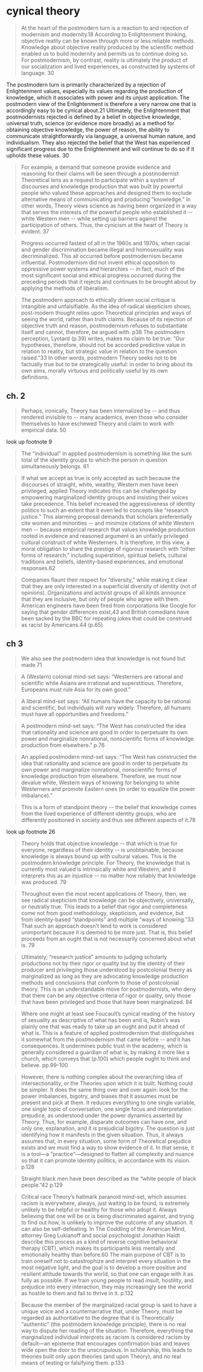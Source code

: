 # cynical theory

>At the heart of the postmodern turn is a reaction to and rejection of modernism and modernity.18 According to Enlightenment thinking, objective reality can be known through more or less reliable methods. Knowledge about objective reality produced by the scientific method enabled us to build modernity and permits us to continue doing so. For postmodernism, by contrast, reality is ultimately the product of our socialization and lived experiences, as constructed by systems of language. 30

The postmodern turn is primarily characterized by a rejection of Enlightenment values, especially its values regarding the production of knowledge, which it associates with power and its unjust application. The postmodern view of the Enlightenment is therefore a very narrow one that is accordingly easy to be cynical about.21 Ultimately, the Enlightenment that postmodernists rejected is defined by a belief in objective knowledge, universal truth, science (or evidence more broadly) as a method for obtaining objective knowledge, the power of reason, the ability to communicate straightforwardly via language, a universal human nature, and individualism. They also rejected the belief that the West has experienced significant progress due to the Enlightenment and will continue to do so if it upholds these values. 30

>For example, a demand that someone provide evidence and reasoning for their claims will be seen through a postmodernist Theoretical lens as a request to participate within a system of discourses and knowledge production that was built by powerful people who valued these approaches and designed them to exclude alternative means of communicating and producing “knowledge.” In other words, Theory views science as having been organized in a way that serves the interests of the powerful people who established it -- white Western men -- while setting up barriers against the participation of others. Thus, the cynicism at the heart of Theory is evident. 37

>Progress occurred fastest of all in the 1960s and 1970s, when racial and gender discrimination became illegal and homosexuality was decriminalized. This all occurred before postmodernism became influential. Postmodernism did not invent ethical opposition to oppressive power systems and hierarchies -- in fact, much of the most significant social and ethical progress occurred during the preceding periods that it rejects and continues to be brought about by applying the methods of liberalism. 

>The postmodern approach to ethically driven social critique is intangible and unfalsifiable. As the idea of radical skepticism shows, post-modern thought relies upon Theoretical principles and ways of seeing the world, rather than truth claims. Because of its rejection of objective truth and reason, postmodernism refuses to substantiate itself and cannot, therefore, be argued with. p38 The postmodern perception, Lyotard (p.39) writes, makes no claim to be true: “Our hypotheses, therefore, should not be accorded predictive value in relation to reality, but strategic value in relation to the question raised.”33 In other words, postmodern Theory seeks not to be factually true but to be strategically useful: in order to bring about its own aims, morally virtuous and politically useful by its own definitions. 

## ch. 2

>Perhaps, ironically, Theory has been internalized by -- and thus rendered invisible to -- many academics, even those who consider themselves to have eschewed Theory and claim to work with empirical data. 50

look up footnote 9

>The “individual” in applied postmodernism is something like the sum total of the identity groups to which the person in question simultaneously belongs. 61

>If what we accept as true is only accepted as such because the discourses of straight, white, wealthy, Western men have been privileged, applied Theory indicates this can be challenged by empowering marginalized identity groups and insisting their voices take precedence. This belief increased the aggressiveness of identity politics to such an extent that it even led to concepts like “research justice.” This alarming proposal demands that scholars preferentially cite women and minorities -- and minimize citations of white Western men -- because empirical research that values knowledge production rooted in evidence and reasoned argument is an unfairly privileged cultural construct of white Westerners. It is therefore, in this view, a moral obligation to share the prestige of rigorous research with “other forms of research,” including superstition, spiritual beliefs, cultural traditions and beliefs, identity-based experiences, and emotional responses.62

>Companies flaunt their respect for “diversity,” while making it clear that they are only interested in a superficial diversity of identity (not of opinions). Organizations and activist groups of all kinds announce that they are inclusive, but only of people who agree with them. American engineers have been fired from corporations like Google for saying that gender differences exist,43 and British comedians have been sacked by the BBC for repeating jokes that could be construed as racist by Americans.44 (p.65)

## ch 3

>We also see the postmodern idea that knowledge is not found but made 71

>A	(Western) colonial mind-set says: “Westerners are rational and scientific while Asians are irrational and superstitious. Therefore, Europeans must rule Asia for its own good.” 

>A liberal mind-set says: “All humans have the capacity to be rational and scientific, but individuals will vary widely. Therefore, all humans must have all opportunities and freedoms.” 

>A postmodern mind-set says: “The West has constructed the idea that rationality and science are good in order to perpetuate its own power and marginalize nonrational, nonscientific forms of knowledge production from elsewhere.” p.76

>An applied postmodern mind-set says: “The West has constructed the idea that rationality and science are good in order to perpetuate its own power and marginalize nonrational, nonscientific forms of knowledge production from elsewhere. Therefore, we must now devalue white, Western ways of knowing for belonging to white Westerners and promote Eastern ones (in order to equalize the power imbalance).” 

>This is a form of standpoint theory -- the belief that knowledge comes from the lived experience of different identity groups, who are differently positioned in society and thus see different aspects of it.78 

look up footnote 26

>Theory holds that objective knowledge -- that which is true for everyone, regardless of their identity -- is unobtainable, because knowledge is always bound up with cultural values. This is the postmodern knowledge principle. For Theory, the knowledge that is currently most valued is intrinsically white and Western, and it interprets this as an injustice -- no matter how reliably that knowledge was produced. 79

>Throughout even the most recent applications of Theory, then, we see radical skepticism that knowledge can be objectively, universally, or neutrally true. This leads to a belief that rigor and completeness come not from good methodology, skepticism, and evidence, but from identity-based “standpoints” and multiple “ways of knowing.”33 That such an approach doesn’t tend to work is considered unimportant because it is deemed to be more just. That is, this belief proceeds from an ought that is not necessarily concerned about what is. 79

>Ultimately, “research justice” amounts to judging scholarly productions not by their rigor or quality but by the identity of their producer and privileging those understood by postcolonial theory as marginalized as long as they are advocating knowledge production methods and conclusions that conform to those of postcolonial theory. This is an understandable move for postmodernists, who deny that there can be any objective criteria of rigor or quality, only those that have been privileged and those that have been marginalized. 84

>Where one might at least see Foucault’s cynical reading of the history of sexuality as descriptive of what has been and is, Rubin’s was plainly one that was ready to take up an ought and put it ahead of what is. This is a feature of applied postmodernism that distinguishes it somewhat from the postmodernism that came before -- and it has consequences. It undermines public trust in the academy, which is generally considered a guardian of what is, by making it more like a church, which conveys that (p.100) which people ought to think and believe. pp.99-100


>However, there is nothing complex about the overarching idea of intersectionality, or the Theories upon which it is built. Nothing could be simpler. It does the same thing over and over again: look for the power imbalances, bigotry, and biases that it assumes must be present and pick at them. It reduces everything to one single variable, one single topic of conversation, one single focus and interpretation: prejudice, as understood under the power dynamics asserted by Theory. Thus, for example, disparate outcomes can have one, and only one, explanation, and it is prejudicial bigotry. The question is just identifying how it manifests in the given situation. Thus, it always assumes that, in every situation, some form of Theoretical prejudice exists and we must find a way to show evidence of it. In that sense, it is a tool—a “practice”—designed to flatten all complexity and nuance so that it can promote identity politics, in accordance with its vision. 
p.128

>Straight black men have been described as the “white people of black people.”42 
p.129

>Critical race Theory’s hallmark paranoid mind-set, which assumes racism is everywhere, always, just waiting to be found, is extremely unlikely to be helpful or healthy for those who adopt it. Always believing that one will be or is being discriminated against, and trying to find out how, is unlikely to improve the outcome of any situation. It can also be self-defeating. In The Coddling of the American Mind, attorney Greg Lukianoff and social psychologist Jonathan Haidt describe this process as a kind of reverse cognitive behavioral therapy (CBT), which makes its participants less mentally and emotionally healthy than before.60 The main purpose of CBT is to train oneself not to catastrophize and interpret every situation in the most negative light, and the goal is to develop a more positive and resilient attitude towards the world, so that one can engage with it as fully as possible. If we train young people to read insult, hostility, and prejudice into every interaction, they may increasingly see the world as hostile to them and fail to thrive in it. 
p.132


>Because the member of the marginalized racial group is said to have a unique voice and a counternarrative that, under Theory, must be regarded as authoritative to the degree that it is Theoretically “authentic” (the postmodern knowledge principle), there is no real way to dispute her reading of the situation. Therefore, everything the marginalized individual interprets as racism is considered racism by default—an episteme that encourages confirmation bias and leaves wide open the door to the unscrupulous. In scholarship, this leads to theories built only upon theories (and upon Theory), and no real means of testing or falsifying them. p.133




